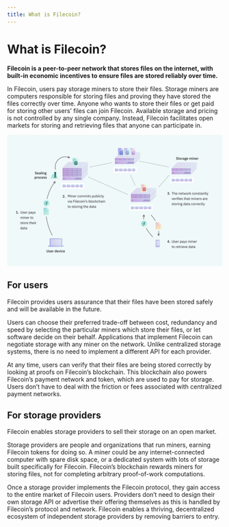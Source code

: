 ```yaml
---
title: What is Filecoin?
---
```


# What is Filecoin?

**Filecoin is a peer-to-peer network that stores files on the internet, with built-in economic incentives to ensure files are stored reliably over time.**

In Filecoin, users pay storage miners to store their files. Storage miners are computers responsible for storing files and proving they have stored the files correctly over time. Anyone who wants to store their files or get paid for storing other users’ files can join Filecoin. Available storage and pricing is not controlled by any single company. Instead, Filecoin facilitates open markets for storing and retrieving files that anyone can participate in.

![Diagram showing a four-step process for storing data with Filecoin. First step: User pays miner to store their data. Second step: Miner commits publicly via Filecoin’s blockchain to storing the data. Third step: The network constantly verifies that miners are storing data correctly. Fourth step: User pays miner to retrieve data.](./images/what-is-filecoin.png)

## For users

Filecoin provides users assurance that their files have been stored safely and will be available in the future.

Users can choose their preferred trade-off between cost, redundancy and speed by selecting the particular miners which store their files, or let software decide on their behalf. Applications that implement Filecoin can negotiate storage with any miner on the network. Unlike centralized storage systems, there is no need to implement a different API for each provider.

At any time, users can verify that their files are being stored correctly by looking at proofs on Filecoin’s blockchain. This blockchain also powers Filecoin’s payment network and token, which are used to pay for storage. Users don’t have to deal with the friction or fees associated with centralized payment networks.

## For storage providers

Filecoin enables storage providers to sell their storage on an open market.

Storage providers are people and organizations that run miners, earning Filecoin tokens for doing so. A miner could be any internet-connected computer with spare disk space, or a dedicated system with lots of storage built specifically for Filecoin. Filecoin’s blockchain rewards miners for storing files, not for completing arbitrary proof-of-work computations.

Once a storage provider implements the Filecoin protocol, they gain access to the entire market of Filecoin users. Providers don’t need to design their own storage API or advertise their offering themselves as this is handled by Filecoin’s protocol and network. Filecoin enables a thriving, decentralized ecosystem of independent storage providers by removing barriers to entry.
